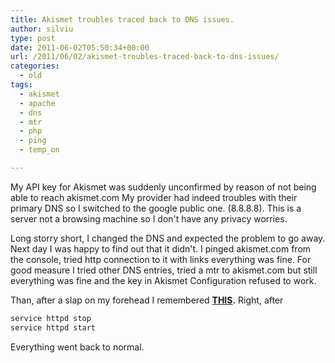 ```yaml
---
title: Akismet troubles traced back to DNS issues.
author: silviu
type: post
date: 2011-06-02T05:50:34+00:00
url: /2011/06/02/akismet-troubles-traced-back-to-dns-issues/
categories:
  - old
tags:
  - akismet
  - apache
  - dns
  - mtr
  - php
  - ping
  - temp_on

---
```

My API key for Akismet was suddenly unconfirmed by reason of not being able to reach akismet.com My provider had indeed troubles with their primary DNS so I switched to the google public one. (8.8.8.8). This is a server not a browsing machine so I don't have any privacy worries.

Long storry short, I changed the DNS and expected the problem to go away. Next day I was happy to find out that it didn't. I pinged akismet.com from the console, tried http connection to it with links everything was fine. For good measure I tried other DNS entries, tried a mtr to akismet.com but still everything was fine and the key in Akismet Configuration refused to work.

Than, after a slap on my forehead I remembered **[THIS][1].** Right, after

```bash
service httpd stop
service httpd start
```

Everything went back to normal.

 [1]: http://www.sgvulcan.com/php-code-misses-dns-updates/